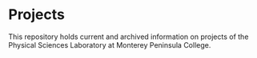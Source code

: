 # Projects
 
 This repository holds current and archived information on projects of the Physical Sciences Laboratory at Monterey Peninsula College.